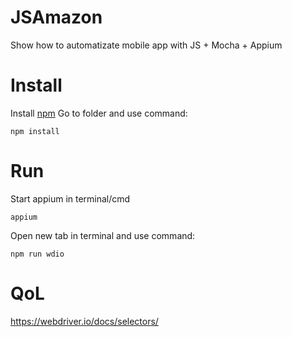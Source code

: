# JSAmazon
Show how to automatizate mobile app with JS + Mocha + Appium


# Install
Install [npm](https://nodejs.org/en/)
Go to folder and use command:
```
npm install
```

# Run
Start appium in terminal/cmd
```
appium
```

Open new tab in terminal and use command: 
```
npm run wdio
```

# QoL
https://webdriver.io/docs/selectors/
